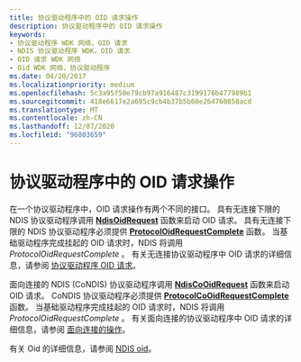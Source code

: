 ```yaml
---
title: 协议驱动程序中的 OID 请求操作
description: 协议驱动程序中的 OID 请求操作
keywords:
- 协议驱动程序 WDK 网络，OID 请求
- NDIS 协议驱动程序 WDK，OID 请求
- OID 请求 WDK 网络
- Oid WDK 网络，协议驱动程序
ms.date: 04/20/2017
ms.localizationpriority: medium
ms.openlocfilehash: 5c3a95f50e79cb97a916487c3199176b477989b1
ms.sourcegitcommit: 418e6617e2a695c9cb4b37b5b60e264760858acd
ms.translationtype: MT
ms.contentlocale: zh-CN
ms.lasthandoff: 12/07/2020
ms.locfileid: "96803659"
---
```

# <a name="oid-request-operations-in-a-protocol-driver"></a>协议驱动程序中的 OID 请求操作





在一个协议驱动程序中，OID 请求操作有两个不同的接口。 具有无连接下限的 NDIS 协议驱动程序调用 [**NdisOidRequest**](/windows-hardware/drivers/ddi/ndis/nf-ndis-ndisoidrequest) 函数来启动 OID 请求。 具有无连接下限的 NDIS 协议驱动程序必须提供 [**ProtocolOidRequestComplete**](/windows-hardware/drivers/ddi/ndis/nc-ndis-protocol_oid_request_complete) 函数。 当基础驱动程序完成挂起的 OID 请求时，NDIS 将调用 *ProtocolOidRequestComplete* 。 有关无连接协议驱动程序中 OID 请求的详细信息，请参阅 [协议驱动程序 OID 请求](protocol-driver-oid-requests.md)。

面向连接的 NDIS (CoNDIS) 协议驱动程序调用 [**NdisCoOidRequest**](/windows-hardware/drivers/ddi/ndis/nf-ndis-ndiscooidrequest) 函数来启动 OID 请求。 CoNDIS 协议驱动程序必须提供 [**ProtocolCoOidRequestComplete**](/windows-hardware/drivers/ddi/ndis/nc-ndis-protocol_co_oid_request_complete) 函数。 当基础驱动程序完成挂起的 OID 请求时，NDIS 将调用 *ProtocolOidRequestComplete* 。 有关面向连接的协议驱动程序中 OID 请求的详细信息，请参阅 [面向连接的操作](connection-oriented-operations-performed-by-clients.md)。

有关 Oid 的详细信息，请参阅 [NDIS oid](/windows-hardware/drivers/ddi/_netvista/)。

 

